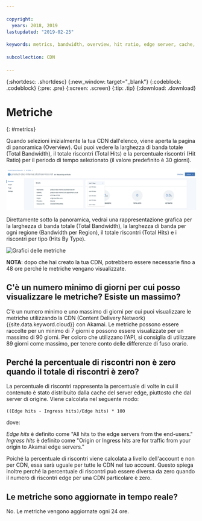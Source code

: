 ```yaml
---

copyright:
  years: 2018, 2019
lastupdated: "2019-02-25"

keywords: metrics, bandwidth, overview, hit ratio, edge server, cache, ingress, hits

subcollection: CDN

---
```


{:shortdesc: .shortdesc}
{:new_window: target="_blank"}
{:codeblock: .codeblock}
{:pre: .pre}
{:screen: .screen}
{:tip: .tip}
{:download: .download}

# Metriche
{: #metrics}

Quando selezioni inizialmente la tua CDN dall'elenco, viene aperta la pagina di panoramica (Overview). Qui puoi vedere la larghezza di banda totale (Total Bandwidth), il totale riscontri (Total Hits) e la percentuale riscontri (Hit Ratio) per il periodo di tempo selezionato (il valore predefinito è 30 giorni).

  ![Panoramica delle metriche](images/metrics-overview.png)

Direttamente sotto la panoramica, vedrai una rappresentazione grafica per la larghezza di banda totale (Total Bandwidth), la larghezza di banda per ogni regione (Bandwidth per Region), il totale riscontri (Total Hits) e i riscontri per tipo (Hits By Type).

  ![Grafici delle metriche](images/metrics-graphs.png)

**NOTA**: dopo che hai creato la tua CDN, potrebbero essere necessarie fino a 48 ore perché le metriche vengano visualizzate.

## C'è un numero minimo di giorni per cui posso visualizzare le metriche? Esiste un massimo?

C'è un numero minimo e uno massimo di giorni per cui puoi visualizzare le metriche utilizzando la CDN (Content Delivery Network) {{site.data.keyword.cloud}} con Akamai. Le metriche possono essere raccolte per un minimo di 7 giorni e possono essere visualizzate per un massimo di 90 giorni. Per coloro che utilizzano l'API, si consiglia di utilizzare 89 giorni come massimo, per tenere conto delle differenze di fuso orario.

## Perché la percentuale di riscontri non è zero quando il totale di riscontri è zero?
La percentuale di riscontri rappresenta la percentuale di volte in cui il contenuto è stato distribuito dalla cache del server edge, piuttosto che dal server di origine. Viene calcolata nel seguente modo:

`((Edge hits - Ingress hits)/Edge hits) * 100`

dove:

_Edge hits_ è definito come "All hits to the edge servers from the end-users."  
_Ingress hits_ è definito come "Origin or Ingress hits are for traffic from your origin to Akamai edge servers."

Poiché la percentuale di riscontri viene calcolata a livello dell'account e non per CDN, essa sarà uguale per tutte le CDN nel tuo account. Questo spiega inoltre perché la percentuale di riscontri può essere diversa da zero quando il numero di riscontri edge per una CDN particolare è zero.

## Le metriche sono aggiornate in tempo reale?

No. Le metriche vengono aggiornate ogni 24 ore.
